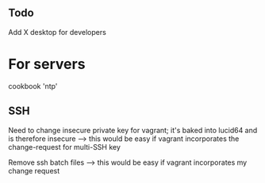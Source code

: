 
## Todo

Add X desktop for developers

# For servers
cookbook 'ntp'

## SSH
Need to change insecure private key for vagrant; it's baked into lucid64 and is therefore insecure --> this would be easy if vagrant incorporates the change-request for multi-SSH key

Remove ssh batch files --> this would be easy if vagrant incorporates my change request

